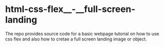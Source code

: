 # html-css-flex__-__full-screen-landing
The repo provides source code for a basic webpage tutorial on how to use css flex and also how to cretae a full screen landing image or object.
